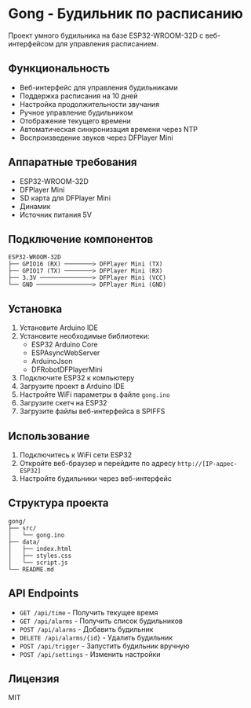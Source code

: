 # Gong - Будильник по расписанию

Проект умного будильника на базе ESP32-WROOM-32D с веб-интерфейсом для управления расписанием.

## Функциональность

- Веб-интерфейс для управления будильниками
- Поддержка расписания на 10 дней
- Настройка продолжительности звучания
- Ручное управление будильником
- Отображение текущего времени
- Автоматическая синхронизация времени через NTP
- Воспроизведение звуков через DFPlayer Mini

## Аппаратные требования

- ESP32-WROOM-32D
- DFPlayer Mini
- SD карта для DFPlayer Mini
- Динамик
- Источник питания 5V

## Подключение компонентов

```
ESP32-WROOM-32D
├── GPIO16 (RX) ────────> DFPlayer Mini (TX)
├── GPIO17 (TX) ────────> DFPlayer Mini (RX)
├── 3.3V ───────────────> DFPlayer Mini (VCC)
└── GND ────────────────> DFPlayer Mini (GND)
```

## Установка

1. Установите Arduino IDE
2. Установите необходимые библиотеки:
   - ESP32 Arduino Core
   - ESPAsyncWebServer
   - ArduinoJson
   - DFRobotDFPlayerMini
3. Подключите ESP32 к компьютеру
4. Загрузите проект в Arduino IDE
5. Настройте WiFi параметры в файле `gong.ino`
6. Загрузите скетч на ESP32
7. Загрузите файлы веб-интерфейса в SPIFFS

## Использование

1. Подключитесь к WiFi сети ESP32
2. Откройте веб-браузер и перейдите по адресу `http://[IP-адрес-ESP32]`
3. Настройте будильники через веб-интерфейс

## Структура проекта

```
gong/
├── src/
│   └── gong.ino
├── data/
│   ├── index.html
│   ├── styles.css
│   └── script.js
└── README.md
```

## API Endpoints

- `GET /api/time` - Получить текущее время
- `GET /api/alarms` - Получить список будильников
- `POST /api/alarms` - Добавить будильник
- `DELETE /api/alarms/{id}` - Удалить будильник
- `POST /api/trigger` - Запустить будильник вручную
- `POST /api/settings` - Изменить настройки

## Лицензия

MIT 